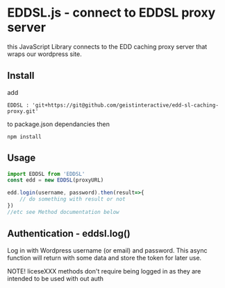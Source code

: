 # EDDSL.js - connect to EDDSL proxy server
this JavaScript Library connects to the EDD caching proxy server that wraps our wordpress site.

## Install
add 

`EDDSL : 'git+https://git@github.com/geistinteractive/edd-sl-caching-proxy.git'
`

to package.json dependancies then

`npm install`
## Usage

```javascript
import EDDSL from 'EDDSL'
const edd = new EDDSL(proxyURL)

edd.login(username, password).then(result=>{
    // do something with result or not
})
//etc see Method documentation below

```
## Authentication - eddsl.log()
Log in with Wordpress username (or email) and password. This async function will return with some data and store the token for later use.

NOTE! liceseXXX methods don't require being logged in as they are intended to be used with out auth